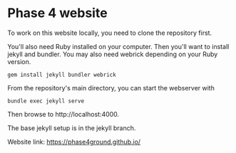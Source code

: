 # Phase 4 website

To work on this website locally, you need to clone the repository first.

You'll also need Ruby installed on your computer. Then you'll want to install jekyll and bundler. You may also need webrick depending on your Ruby version.

    gem install jekyll bundler webrick

From the repository's main directory, you can start the webserver with

    bundle exec jekyll serve

Then browse to http://localhost:4000.

The base jekyll setup is in the jekyll branch.

Website link: https://phase4ground.github.io/